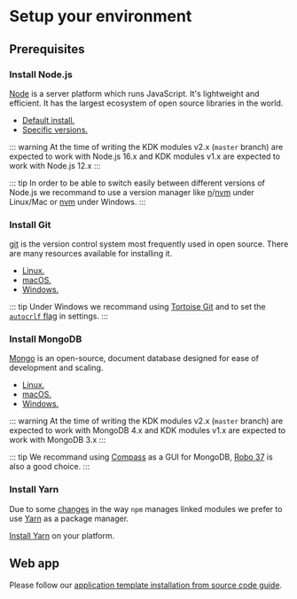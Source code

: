 # Setup your environment

## Prerequisites

### Install Node.js

[Node](https://nodejs.org/en/) is a server platform which runs JavaScript.
It's lightweight and efficient.
It has the largest ecosystem of open source libraries in the world.

- [Default install.](https://nodejs.org/en/)
- [Specific versions.](https://nodejs.org/en/download/)

::: warning
At the time of writing the KDK modules v2.x (`master` branch) are expected to work with Node.js 16.x and KDK modules v1.x are expected to work with Node.js 12.x
:::

::: tip
In order to be able to switch easily between different versions of Node.js we recommand to use a version manager like [n](https://github.com/tj/n)/[nvm](https://github.com/creationix/nvm) under Linux/Mac or [nvm](https://github.com/coreybutler/nvm-windows) under Windows.
:::

### Install Git

[git](https://git-scm.com/) is the version control system most frequently used in open source.
There are many resources available for installing it.

- [Linux.](https://www.atlassian.com/git/tutorials/install-git#linux)
- [macOS.](https://www.atlassian.com/git/tutorials/install-git#mac-os-x)
- [Windows.](https://www.atlassian.com/git/tutorials/install-git#windows)

::: tip
Under Windows we recommand using [Tortoise Git](https://tortoisegit.org/) and to set the [`autocrlf` flag](https://tortoisegit.org/docs/tortoisegit/tgit-dug-settings.html#tgit-dug-settings-git) in settings.
:::

### Install MongoDB

[Mongo](https://www.mongodb.com/) is an open-source, document database designed for ease of development and scaling.

- [Linux.](https://docs.mongodb.com/manual/administration/install-on-linux/)
- [macOS.](https://docs.mongodb.com/manual/tutorial/install-mongodb-on-os-x/)
- [Windows.](https://docs.mongodb.com/manual/tutorial/install-mongodb-on-windows/)

::: warning
At the time of writing the KDK modules v2.x (`master` branch) are expected to work with MongoDB 4.x and KDK modules v1.x are expected to work with MongoDB 3.x
:::

::: tip
We recommand using [Compass](https://www.mongodb.com/try/download/compass) as a GUI for MongoDB, [Robo 37](https://robomongo.org/) is also a good choice.
:::

### Install Yarn

Due to some [changes](http://codetunnel.io/npm-5-changes-to-npm-link/) in the way `npm` manages linked modules we prefer to use [Yarn](https://yarnpkg.com) as a package manager.

[Install Yarn](https://yarnpkg.com/en/docs/install) on your platform.

## Web app

Please follow our [application template installation from source code guide](https://kalisio.github.io/skeleton/guides/installing-kapp.html#from-source-code).
